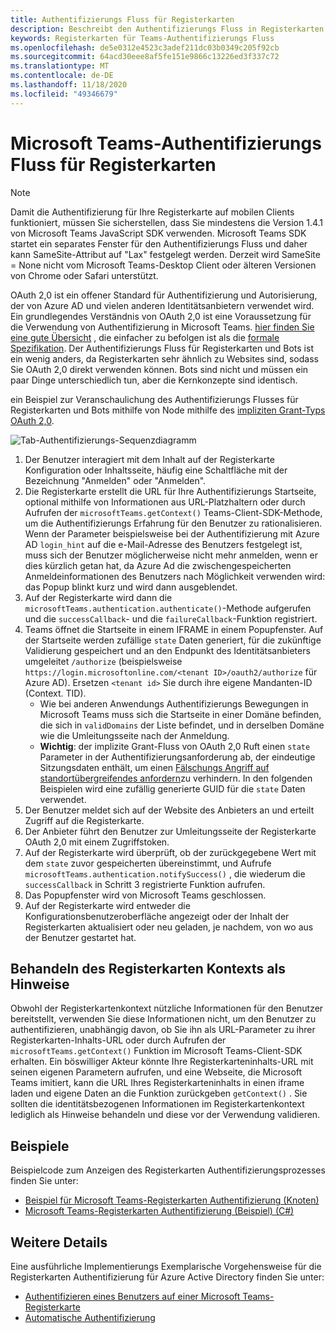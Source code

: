 ```yaml
---
title: Authentifizierungs Fluss für Registerkarten
description: Beschreibt den Authentifizierungs Fluss in Registerkarten
keywords: Registerkarten für Teams-Authentifizierungs Fluss
ms.openlocfilehash: de5e0312e4523c3adef211dc03b0349c205f92cb
ms.sourcegitcommit: 64acd30eee8af5fe151e9866c13226ed3f337c72
ms.translationtype: MT
ms.contentlocale: de-DE
ms.lasthandoff: 11/18/2020
ms.locfileid: "49346679"
---
```

# <a name="microsoft-teams-authentication-flow-for-tabs"></a>Microsoft Teams-Authentifizierungs Fluss für Registerkarten

> [!Note]
> Damit die Authentifizierung für Ihre Registerkarte auf mobilen Clients funktioniert, müssen Sie sicherstellen, dass Sie mindestens die Version 1.4.1 von Microsoft Teams JavaScript SDK verwenden.
> Microsoft Teams SDK startet ein separates Fenster für den Authentifizierungs Fluss und daher kann SameSite-Attribut auf "Lax" festgelegt werden. Derzeit wird SameSite = None nicht vom Microsoft Teams-Desktop Client oder älteren Versionen von Chrome oder Safari unterstützt.

OAuth 2,0 ist ein offener Standard für Authentifizierung und Autorisierung, der von Azure AD und vielen anderen Identitätsanbietern verwendet wird. Ein grundlegendes Verständnis von OAuth 2,0 ist eine Voraussetzung für die Verwendung von Authentifizierung in Microsoft Teams. [hier finden Sie eine gute Übersicht](https://aaronparecki.com/oauth-2-simplified/) , die einfacher zu befolgen ist als die [formale Spezifikation](https://oauth.net/2/). Der Authentifizierungs Fluss für Registerkarten und Bots ist ein wenig anders, da Registerkarten sehr ähnlich zu Websites sind, sodass Sie OAuth 2,0 direkt verwenden können. Bots sind nicht und müssen ein paar Dinge unterschiedlich tun, aber die Kernkonzepte sind identisch.

ein Beispiel zur Veranschaulichung des Authentifizierungs Flusses für Registerkarten und Bots mithilfe von Node mithilfe des [impliziten Grant-Typs OAuth 2,0](https://oauth.net/2/grant-types/implicit/).

![Tab-Authentifizierungs-Sequenzdiagramm](~/assets/images/authentication/tab_auth_sequence_diagram.png)

1. Der Benutzer interagiert mit dem Inhalt auf der Registerkarte Konfiguration oder Inhaltsseite, häufig eine Schaltfläche mit der Bezeichnung "Anmelden" oder "Anmelden".
2. Die Registerkarte erstellt die URL für Ihre Authentifizierungs Startseite, optional mithilfe von Informationen aus URL-Platzhaltern oder durch Aufrufen der `microsoftTeams.getContext()` Teams-Client-SDK-Methode, um die Authentifizierungs Erfahrung für den Benutzer zu rationalisieren. Wenn der Parameter beispielsweise bei der Authentifizierung mit Azure AD `login_hint` auf die e-Mail-Adresse des Benutzers festgelegt ist, muss sich der Benutzer möglicherweise nicht mehr anmelden, wenn er dies kürzlich getan hat, da Azure Ad die zwischengespeicherten Anmeldeinformationen des Benutzers nach Möglichkeit verwenden wird: das Popup blinkt kurz und wird dann ausgeblendet.
3. Auf der Registerkarte wird dann die `microsoftTeams.authentication.authenticate()`-Methode aufgerufen und die `successCallback`- und die `failureCallback`-Funktion registriert.
4. Teams öffnet die Startseite in einem IFRAME in einem Popupfenster. Auf der Startseite werden zufällige `state` Daten generiert, für die zukünftige Validierung gespeichert und an den Endpunkt des Identitätsanbieters umgeleitet `/authorize` (beispielsweise `https://login.microsoftonline.com/<tenant ID>/oauth2/authorize` für Azure AD). Ersetzen `<tenant id>` Sie durch ihre eigene Mandanten-ID (Context. TID).
    * Wie bei anderen Anwendungs Authentifizierungs Bewegungen in Microsoft Teams muss sich die Startseite in einer Domäne befinden, die sich in `validDomains` der Liste befindet, und in derselben Domäne wie die Umleitungsseite nach der Anmeldung.
    * **Wichtig**: der implizite Grant-Fluss von OAuth 2,0 Ruft einen `state` Parameter in der Authentifizierungsanforderung ab, der eindeutige Sitzungsdaten enthält, um einen [Fälschungs Angriff auf standortübergreifendes anfordern](https://en.wikipedia.org/wiki/Cross-site_request_forgery)zu verhindern. In den folgenden Beispielen wird eine zufällig generierte GUID für die `state` Daten verwendet.
5. Der Benutzer meldet sich auf der Website des Anbieters an und erteilt Zugriff auf die Registerkarte.
6. Der Anbieter führt den Benutzer zur Umleitungsseite der Registerkarte OAuth 2,0 mit einem Zugriffstoken.
7. Auf der Registerkarte wird überprüft, ob der zurückgegebene Wert mit dem `state` zuvor gespeicherten übereinstimmt, und Aufrufe `microsoftTeams.authentication.notifySuccess()` , die wiederum die `successCallback` in Schritt 3 registrierte Funktion aufrufen.
8. Das Popupfenster wird von Microsoft Teams geschlossen.
9. Auf der Registerkarte wird entweder die Konfigurationsbenutzeroberfläche angezeigt oder der Inhalt der Registerkarten aktualisiert oder neu geladen, je nachdem, von wo aus der Benutzer gestartet hat.

## <a name="treat-tab-context-as-hints"></a>Behandeln des Registerkarten Kontexts als Hinweise

Obwohl der Registerkartenkontext nützliche Informationen für den Benutzer bereitstellt, verwenden Sie diese Informationen nicht, um den Benutzer zu authentifizieren, unabhängig davon, ob Sie ihn als URL-Parameter zu ihrer Registerkarten-Inhalts-URL oder durch Aufrufen der `microsoftTeams.getContext()` Funktion im Microsoft Teams-Client-SDK erhalten. Ein böswilliger Akteur könnte Ihre Registerkarteninhalts-URL mit seinen eigenen Parametern aufrufen, und eine Webseite, die Microsoft Teams imitiert, kann die URL Ihres Registerkarteninhalts in einen iframe laden und eigene Daten an die Funktion zurückgeben `getContext()` . Sie sollten die identitätsbezogenen Informationen im Registerkartenkontext lediglich als Hinweise behandeln und diese vor der Verwendung validieren.

## <a name="samples"></a>Beispiele

Beispielcode zum Anzeigen des Registerkarten Authentifizierungsprozesses finden Sie unter:

* [Beispiel für Microsoft Teams-Registerkarten Authentifizierung (Knoten)](https://github.com/OfficeDev/microsoft-teams-sample-complete-node)
* [Microsoft Teams-Registerkarten Authentifizierung (Beispiel) (C#)](https://github.com/OfficeDev/microsoft-teams-sample-complete-csharp)

## <a name="more-details"></a>Weitere Details

Eine ausführliche Implementierungs Exemplarische Vorgehensweise für die Registerkarten Authentifizierung für Azure Active Directory finden Sie unter:

* [Authentifizieren eines Benutzers auf einer Microsoft Teams-Registerkarte](~/tabs/how-to/authentication/auth-tab-AAD.md)
* [Automatische Authentifizierung](~/tabs/how-to/authentication/auth-silent-AAD.md)
